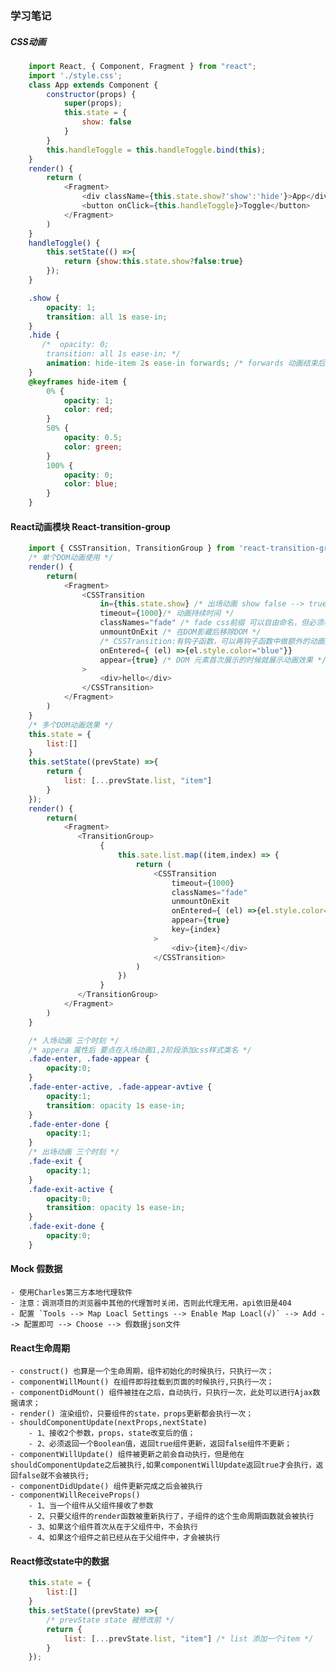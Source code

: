 ### 学习笔记

##### CSS动画
```javascript
    import React, { Component, Fragment } from "react";
    import './style.css';
    class App extends Component {
        constructor(props) {
            super(props);
            this.state = {
                show: false
            }
        }
        this.handleToggle = this.handleToggle.bind(this);
    }
    render() {
        return (
            <Fragment>
                <div className={this.state.show?'show':'hide'}>App</div>
                <button onClick={this.handleToggle}>Toggle</button>
            </Fragment>
        )
    }
    handleToggle() {
        this.setState(() =>{
            return {show:this.state.show?false:true}
        });
    }
```
```css
    .show {
        opacity: 1;
        transition: all 1s ease-in;
    }
    .hide {
       /*  opacity: 0;
        transition: all 1s ease-in; */
        animation: hide-item 2s ease-in forwards; /* forwards 动画结束后保存动画最后一帧的效果 */
    }
    @keyframes hide-item {
        0% {
            opacity: 1;
            color: red;
        }
        50% {
            opacity: 0.5;
            color: green;
        }
        100% {
            opacity: 0;
            color: blue;
        }
    }
```

#### React动画模块 React-transition-group
```javascript
    import { CSSTransition, TransitionGroup } from 'react-transition-group'; /* 引入css动画组件库 */
    /* 单个DOM动画使用 */
    render() {
        return(
            <Fragment>
                <CSSTransition
                    in={this.state.show} /* 出场动画 show false --> true */
                    timeout={1000}/* 动画持续时间 */
                    classNames="fade" /* fade css前缀 可以自由命名，但必须和对应的css动画保持一致 */
                    unmountOnExit /* 在DOM影藏后移除DOM */
                    /* CSSTransition:有钩子函数，可以再钩子函数中做额外的动画造作 */
                    onEntered={ (el) =>{el.style.color="blue"}}
                    appear={true} /* DOM 元素首次展示的时候就展示动画效果 */
                >
                    <div>hello</div>
                </CSSTransition>
            </Fragment>
        )
    }
    /* 多个DOM动画效果 */
    this.state = {
        list:[]
    }
    this.setState((prevState) =>{
        return {
            list: [...prevState.list, "item"]
        }
    });
    render() {
        return(
            <Fragment>
               <TransitionGroup>
                    {
                        this.sate.list.map((item,index) => {
                            return (
                                <CSSTransition
                                    timeout={1000}
                                    classNames="fade"
                                    unmountOnExit
                                    onEntered={ (el) =>{el.style.color="blue"}}
                                    appear={true}
                                    key={index}
                                >
                                    <div>{item}</div>
                                </CSSTransition>
                            )
                        })
                    }
               </TransitionGroup>
            </Fragment>
        )
    }
```
```css
    /* 入场动画 三个时刻 */
    /* appera 属性后 要点在入场动画1,2阶段添加css样式类名 */
    .fade-enter, .fade-appear {
        opacity:0;
    }
    .fade-enter-active, .fade-appear-avtive {
        opacity:1;
        transition: opacity 1s ease-in;
    }
    .fade-enter-done {
        opacity:1;
    }
    /* 出场动画 三个时刻 */
    .fade-exit {
        opacity:1;
    } 
    .fade-exit-active {
        opacity:0;
        transition: opacity 1s ease-in;
    } 
    .fade-exit-done {
        opacity:0;
    }
```

#### Mock 假数据 
    - 使用Charles第三方本地代理软件
    - 注意：调测项目的浏览器中其他的代理暂时关闭，否则此代理无用，api依旧是404
    - 配置 `Tools --> Map Loacl Settings --> Enable Map Loacl(√)` --> Add --> 配置即可 --> Choose --> 假数据json文件

#### React生命周期
    - construct() 也算是一个生命周期，组件初始化的时候执行，只执行一次；
    - componentWillMount() 在组件即将挂载到页面的时候执行,只执行一次；
    - componentDidMount() 组件被挂在之后，自动执行，只执行一次，此处可以进行Ajax数据请求；
    - render() 渲染组价，只要组件的state，props更新都会执行一次；
    - shouldComponentUpdate(nextProps,nextState) 
        - 1、接收2个参数，props，state改变后的值；
        - 2、必须返回一个Boolean值，返回true组件更新，返回false组件不更新；
    - componentWillUpdate() 组件被更新之前会自动执行，但是他在shouldComponentUpdate之后被执行,如果componentWillUpdate返回true才会执行，返回false就不会被执行;
    - componentDidUpdate() 组件更新完成之后会被执行
    - componentWillReceiveProps()
        - 1、当一个组件从父组件接收了参数
        - 2、只要父组件的render函数被重新执行了，子组件的这个生命周期函数就会被执行
        - 3、如果这个组件首次从在于父组件中，不会执行
        - 4、如果这个组件之前已经从在于父组件中，才会被执行

#### React修改state中的数据
```javascript
    this.state = {
        list:[]
    }
    this.setState((prevState) =>{
        /* prevState state 被修改前 */
        return {
            list: [...prevState.list, "item"] /* list 添加一个item */
        }
    });
```